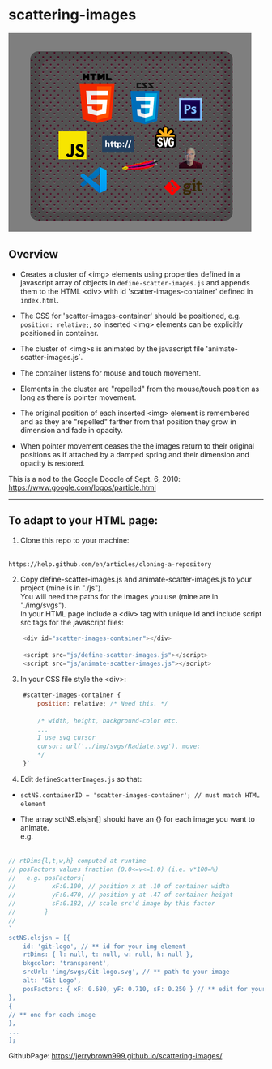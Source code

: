 # scattering-images

![screen shot](/img/screenshot.png)

## Overview

* Creates a cluster of \<img\> elements using properties defined in a javascript array of objects in `define-scatter-images.js` and appends them to the HTML \<div\> with id 'scatter-images-container' defined in `index.html`.

* The CSS for 'scatter-images-container' should be positioned, e.g. `position: relative;`, so inserted \<img\> elements can be explicitly positioned in container.

* The cluster of \<img\>s is animated by the javascript file 'animate-scatter-images.js`.

* The container listens for mouse and touch movement.

* Elements in the cluster are "repelled" from the mouse/touch
 position as long as there is pointer movement.

* The original position of each inserted \<img\> element is remembered and as they are "repelled" farther from that position they grow in dimension and fade in opacity.

* When pointer movement ceases the the images return to their original
 positions as if attached by a damped spring and their dimension and
 opacity is restored.  

This is a nod to the Google Doodle of Sept. 6, 2010:
https://www.google.com/logos/particle.html 
 ___
 
## To adapt to your HTML page:

1. Clone this repo to your machine:  

```http

https://help.github.com/en/articles/cloning-a-repository

```

2. Copy define-scatter-images.js and animate-scatter-images.js to your project (mine is in "./js").  
You will need the paths for the images you use (mine are in "./img/svgs").  
In your HTML page include a \<div\> tag with unique Id and include script src tags for the javascript files:

```javascript
    <div id="scatter-images-container"></div>

    <script src="js/define-scatter-images.js"></script>  
    <script src="js/animate-scatter-images.js"></script>
```

3. In your CSS file style the \<div\>:  

```javascript
    #scatter-images-container {  
        position: relative; /* Need this. */

        /* width, height, background-color etc.
        ...
        I use svg cursor
        cursor: url('../img/svgs/Radiate.svg'), move;
        */
    }`  
```

4. Edit `defineScatterImages.js` so that:  

- `sctNS.containerID = 'scatter-images-container'; // must match HTML element`

- The array sctNS.elsjsn[] should have an {} for each image you want to animate.  
e.g.

``` javascript

// rtDims{l,t,w,h} computed at runtime  
// posFactors values fraction (0.0<=v<=1.0) (i.e. v*100=%)  
//   e.g. posFactors{  
//          xF:0.100, // position x at .10 of container width  
//          yF:0.470, // position y at .47 of container height  
//          sF:0.182, // scale src'd image by this factor  
//        }  
//  
`
sctNS.elsjsn = [{
    id: 'git-logo', // ** id for your img element
    rtDims: { l: null, t: null, w: null, h: null },
    bkgcolor: 'transparent',
    srcUrl: 'img/svgs/Git-logo.svg', // ** path to your image
    alt: 'Git Logo',
    posFactors: { xF: 0.680, yF: 0.710, sF: 0.250 } // ** edit for your values
},
{
// ** one for each image
},
...
];
```
GithubPage: https://jerrybrown999.github.io/scattering-images/
